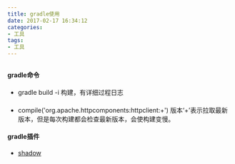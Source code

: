 ```yaml
---
title: gradle使用
date: 2017-02-17 16:34:12
categories: 
- 工具
tags:
- 工具
---
```


##

#### gradle命令

- gradle build -i 构建，有详细过程日志


####
- compile('org.apache.httpcomponents:httpclient:+') 版本‘+’表示拉取最新版本，但是每次构建都会检查最新版本，会使构建变慢。



#### gradle插件
- [shadow](https://github.com/johnrengelman/shadow)
